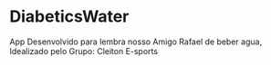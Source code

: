 # DiabeticsWater
App Desenvolvido para lembra nosso Amigo Rafael de beber agua, Idealizado pelo Grupo: Cleiton E-sports
